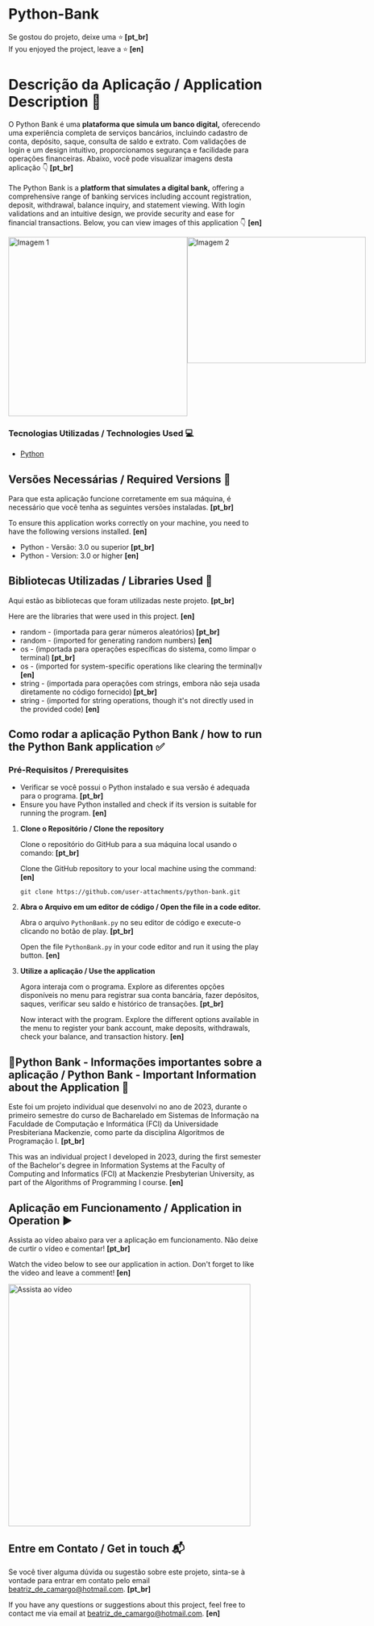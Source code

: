 # Python-Bank

Se gostou do projeto, deixe uma ⭐️<strong> [pt_br] </strong> <br>
If you enjoyed the project, leave a ⭐️<strong> [en] </strong>

# Descrição da Aplicação / Application Description 📃

O Python Bank é uma <strong>plataforma que simula um banco digital,</strong> oferecendo uma experiência completa de serviços bancários, incluindo cadastro de conta, depósito, saque, consulta de saldo e extrato. Com validações de login e um design intuitivo, proporcionamos segurança e facilidade para operações financeiras. Abaixo, você pode visualizar imagens desta aplicação 👇<strong> [pt_br] </strong> 
<br>
<br>
The Python Bank is a <strong>platform that simulates a digital bank,</strong> offering a comprehensive range of banking services including account registration, deposit, withdrawal, balance inquiry, and statement viewing. With login validations and an intuitive design, we provide security and ease for financial transactions. Below, you can view images of this application 👇 <strong> [en] </strong>

<div style="display: flex;">
    <img src="https://github.com/user-attachments/assets/f431c2e1-1122-44b6-822e-8c4417054253" alt="Imagem 1" style="width: 355px;">
    <img src="https://github.com/user-attachments/assets/a50ad2be-9f99-42c1-ab8e-db6e002941f6" alt="Imagem 2" style="width: 354px; height: 250px;">
</div>


### Tecnologias Utilizadas / Technologies Used 💻

* [Python](https://docs.python.org/pt-br/3/)

## Versões Necessárias / Required Versions 🔢

<p>Para que esta aplicação funcione corretamente em sua máquina, é necessário que você tenha as seguintes versões instaladas. <strong> [pt_br] </strong> <br></p>
<p>To ensure this application works correctly on your machine, you need to have the following versions installed. <strong> [en] </strong></p>

* Python - Versão: 3.0 ou superior <strong> [pt_br] </strong>
* Python - Version: 3.0 or higher <strong> [en] </strong>

## Bibliotecas Utilizadas / Libraries Used 📖

<p>Aqui estão as bibliotecas que foram utilizadas neste projeto. <strong> [pt_br] </strong></p>
<p>Here are the libraries that were used in this project. <strong> [en] </strong></p>

* random - (importada para gerar números aleatórios)<strong> [pt_br] </strong>
* random - (imported for generating random numbers) <strong> [en] </strong>
* os - (importada para operações específicas do sistema, como limpar o terminal)<strong> [pt_br] </strong>
* os - (imported for system-specific operations like clearing the terminal)v<strong> [en] </strong>
* string - (importada para operações com strings, embora não seja usada diretamente no código fornecido)<strong> [pt_br] </strong>
* string - (imported for string operations, though it's not directly used in the provided code) <strong> [en] </strong>

## Como rodar a aplicação Python Bank / how to run the Python Bank application ✅
### Pré-Requisitos / Prerequisites
* Verificar se você possui o Python instalado e sua versão é adequada para o programa. <strong> [pt_br] </strong>
* Ensure you have Python installed and check if its version is suitable for running the program. <strong> [en] </strong>

<ol>
    <li><strong>Clone o Repositório / Clone the repository </strong>
        <p>Clone o repositório do GitHub para a sua máquina local usando o comando: <strong> [pt_br] </strong></p>
        <p>Clone the GitHub repository to your local machine using the command: <strong> [en] </strong></p>
        <pre><code>git clone https://github.com/user-attachments/python-bank.git
</code></pre>
    </li>
    <li><strong>Abra o Arquivo em um editor de código / Open the file in a code editor.</strong>
        <p> Abra o arquivo <code>PythonBank.py</code> no seu editor de código e execute-o clicando no botão de play. <strong> [pt_br] </strong></p>
        <p>Open the file <code>PythonBank.py</code> in your code editor and run it using the play button. <strong> [en] </strong></p>
    </li>
    <li><strong>Utilize a aplicação / Use the application </strong>
        <p>Agora interaja com o programa. Explore as diferentes opções disponíveis no menu para registrar sua conta bancária, fazer depósitos, saques, verificar seu saldo e histórico de transações. <strong> [pt_br] </strong> </p>
        <p>Now interact with the program. Explore the different options available in the menu to register your bank account, make deposits, withdrawals, check your balance, and transaction history. <strong> [en] </strong></p>
    </li>
</ol>

## 📌Python Bank - Informações importantes sobre a aplicação / Python Bank - Important Information about the Application 📌

<p>Este foi um projeto individual que desenvolvi no ano de 2023, durante o primeiro semestre do curso de Bacharelado em Sistemas de Informação na Faculdade de Computação e Informática (FCI) da Universidade Presbiteriana Mackenzie, como parte da disciplina Algoritmos de Programação I. <strong> [pt_br] </strong> </p>
<p>This was an individual project I developed in 2023, during the first semester of the Bachelor's degree in Information Systems at the Faculty of Computing and Informatics (FCI) at Mackenzie Presbyterian University, as part of the Algorithms of Programming I course.<strong> [en] </strong></p>

## Aplicação em Funcionamento / Application in Operation ▶️

<p>Assista ao vídeo abaixo para ver a aplicação em funcionamento. Não deixe de curtir o vídeo e comentar! <strong> [pt_br] </strong></p>
<p>Watch the video below to see our application in action. Don't forget to like the video and leave a comment! <strong> [en] </strong></p>

<a href="https://youtu.be/dMIC2ZEPs1Q" target="_blank">
    <img src="https://img.youtube.com/vi/dMIC2ZEPs1Q/0.jpg" width="480" alt="Assista ao vídeo">
</a>

## Entre em Contato / Get in touch 📬
<p>Se você tiver alguma dúvida ou sugestão sobre este projeto, sinta-se à vontade para entrar em contato pelo email <a href="mailto:beatriz_de_camargo@hotmail.com">beatriz_de_camargo@hotmail.com</a>. <strong> [pt_br] </strong></p>
<p>If you have any questions or suggestions about this project, feel free to contact me via email at <a href="mailto:beatriz_de_camargo@hotmail.com">beatriz_de_camargo@hotmail.com</a>. <strong> [en] </strong></p>


